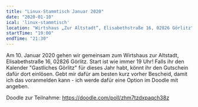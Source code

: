 ```yaml
---
title: "Linux-Stammtisch Januar 2020"
date: "2020-01-10"
ical: 'linux-stammtisch'
location: "Wirtshaus „Zur Altstadt“, Elisabethstraße 16, 02826 Görlitz"
startTime: "19:00"
endTime: "21:30"
---
```


Am 10. Januar 2020 gehen wir gemeinsam zum Wirtshaus zur Altstadt, Elisabethstraße 16, 02826 Görlitz. Start ist wie immer 19 Uhr!
Falls ihr den Kalender "Gastliches Görlitz" für dieses Jahr habt, könnt ihr den Gutschein dafür dort einlösen. 
Gebt mir dafür am besten kurz vorher Bescheid, damit ich das voranmelden kann - ich werde dafür eine Option im Doodle mit angeben.

Doodle zur Teilnahme: https://doodle.com/poll/zhm7tzdxpaqch38z

